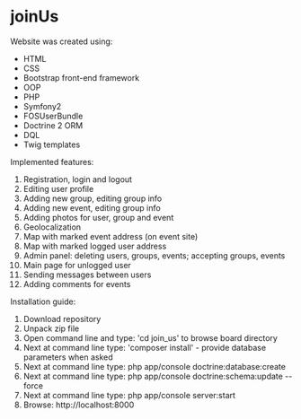 joinUs
======

Website was created using:

- HTML
- CSS
- Bootstrap front-end framework
- OOP
- PHP
- Symfony2
- FOSUserBundle
- Doctrine 2 ORM
- DQL
- Twig templates 

Implemented features:

1. Registration, login and logout
2. Editing user profile
3. Adding new group, editing group info
4. Adding new event, editing group info 
5. Adding photos for user, group and event
6. Geolocalization
7. Map with marked event address (on event site)
8. Map with marked logged user address
9. Admin panel: deleting users, groups, events; accepting groups, events
10. Main page for unlogged user
11. Sending messages between users
12. Adding comments for events

Installation guide:

1. Download repository 
2. Unpack zip file 
3. Open command line and type: 'cd join_us' to browse board directory 
4. Next at command line type: 'composer install' - provide database parameters when asked 
5. Next at command line type: php app/console doctrine:database:create 
6. Next at command line type: php app/console doctrine:schema:update --force 
7. Next at command line type: php app/console server:start 
8. Browse: http://localhost:8000 

